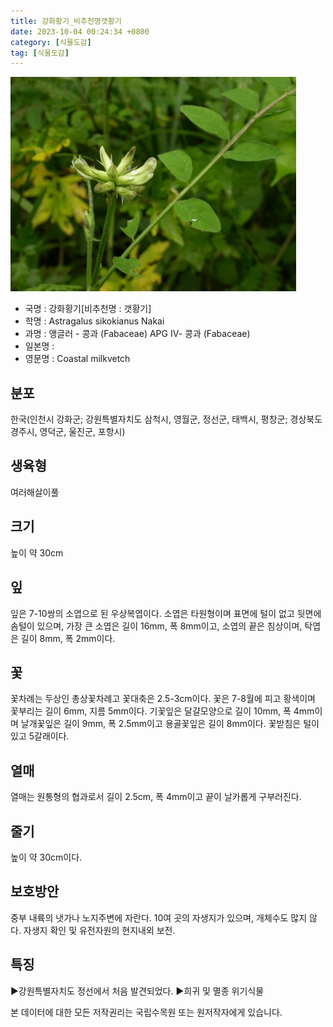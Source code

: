 ```yaml
---
title: 강화황기_비추천명갯황기
date: 2023-10-04 00:24:34 +0800
category: [식물도감]
tag: [식물도감]
---
```




![강화황기[비추천명 : 갯황기]](/assets/img/fileUpload/plants/basic/Leguminosae/Astragalus/12241/12241_1_th2.jpg)
- 국명 : 강화황기[비추천명 : 갯황기]
- 학명 : Astragalus sikokianus Nakai
- 과명 : 앵글러 - 콩과 (Fabaceae) APG Ⅳ- 콩과 (Fabaceae)
- 일본명 : 
- 영문명 : Coastal milkvetch


## 분포
한국(인천시 강화군; 강원특별자치도 삼척시, 영월군, 정선군, 태백시, 평창군; 경상북도 경주시, 영덕군, 울진군, 포항시) 
## 생육형
여러해살이풀
## 크기
높이 약 30cm
## 잎
잎은 7-10쌍의 소엽으로 된 우상복엽이다. 소엽은 타원형이며 표면에 털이 없고 뒷면에 솜털이 있으며, 가장 큰 소엽은 길이 16mm, 폭 8mm이고, 소엽의 끝은 침상이며, 탁엽은 길이 8mm, 폭 2mm이다.
## 꽃
꽃차례는 두상인 총상꽃차례고 꽃대축은 2.5-3cm이다. 꽃은 7-8월에 피고 황색이며 꽃부리는 길이 6mm, 지름 5mm이다. 기꽃잎은 달걀모양으로 길이 10mm, 폭 4mm이며 날개꽃잎은 길이 9mm, 폭 2.5mm이고 용골꽃잎은 길이 8mm이다. 꽃받침은 털이 있고 5갈래이다.
## 열매
열매는 원통형의 협과로서 길이 2.5cm, 폭 4mm이고 끝이 날카롭게 구부러진다.
## 줄기
높이 약 30cm이다.
## 보호방안
중부 내륙의 냇가나 노지주변에 자란다. 10여 곳의 자생지가 있으며, 개체수도 많지 않다. 자생지 확인 및 유전자원의 현지내외 보전.
## 특징
▶강원특별자치도 정선에서 처음 발견되었다.
▶희귀 및 멸종 위기식물






본 데이터에 대한 모든 저작권리는 국립수목원 또는 원저작자에게 있습니다.
